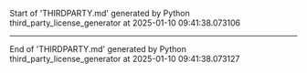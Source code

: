 Start of 'THIRDPARTY.md' generated by Python third_party_license_generator at 2025-01-10 09:41:38.073106

----------------------------------------

End of 'THIRDPARTY.md' generated by Python third_party_license_generator at 2025-01-10 09:41:38.073127
